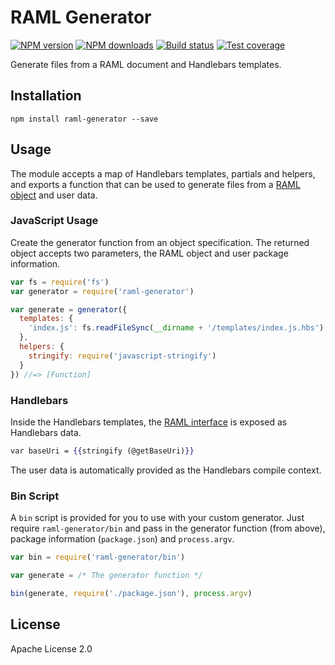 # RAML Generator

[![NPM version][npm-image]][npm-url]
[![NPM downloads][downloads-image]][downloads-url]
[![Build status][travis-image]][travis-url]
[![Test coverage][coveralls-image]][coveralls-url]

Generate files from a RAML document and Handlebars templates.

## Installation

```
npm install raml-generator --save
```

## Usage

The module accepts a map of Handlebars templates, partials and helpers, and exports a function that can be used to generate files from a [RAML object](https://github.com/mulesoft-labs/raml-object-standard) and user data.

### JavaScript Usage

Create the generator function from an object specification. The returned object accepts two parameters, the RAML object and user package information.

```js
var fs = require('fs')
var generator = require('raml-generator')

var generate = generator({
  templates: {
    'index.js': fs.readFileSync(__dirname + '/templates/index.js.hbs')
  },
  helpers: {
    stringify: require('javascript-stringify')
  }
}) //=> [Function]
```

### Handlebars

Inside the Handlebars templates, the [RAML interface](https://github.com/mulesoft-labs/js-raml-object-interface) is exposed as Handlebars data.

```hbs
var baseUri = {{stringify (@getBaseUri)}}
```

The user data is automatically provided as the Handlebars compile context.

### Bin Script

A `bin` script is provided for you to use with your custom generator. Just require `raml-generator/bin` and pass in the generator function (from above), package information (`package.json`) and `process.argv`.

```js
var bin = require('raml-generator/bin')

var generate = /* The generator function */

bin(generate, require('./package.json'), process.argv)
```

## License

Apache License 2.0

[npm-image]: https://img.shields.io/npm/v/raml-generator.svg?style=flat
[npm-url]: https://npmjs.org/package/raml-generator
[downloads-image]: https://img.shields.io/npm/dm/raml-generator.svg?style=flat
[downloads-url]: https://npmjs.org/package/raml-generator
[travis-image]: https://img.shields.io/travis/mulesoft-labs/js-raml-generator.svg?style=flat
[travis-url]: https://travis-ci.org/mulesoft-labs/js-raml-generator
[coveralls-image]: https://img.shields.io/coveralls/mulesoft-labs/js-raml-generator.svg?style=flat
[coveralls-url]: https://coveralls.io/r/mulesoft-labs/js-raml-generator?branch=master
